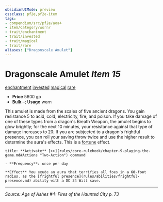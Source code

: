 ```yaml
---
obsidianUIMode: preview
cssclass: pf2e,pf2e-item
tags:
- compendium/src/pf2e/aoa4
- item/category/worn/
- trait/enchantment
- trait/invested
- trait/magical
- trait/rare
aliases: ["Dragonscale Amulet"]
---
```

# Dragonscale Amulet *Item 15*  
[enchantment](enchantment.md "Enchantment School Trait")  [invested](invested.md "Invested Item Trait")  [magical](magical.md "Magical Item Trait")  [rare](rare.md "Rare Rarity Trait")  

- **Price** 5800 gp
- **Bulk** –; **Usage** worn

This amulet is made from the scales of five ancient dragons. You gain resistance 5 to acid, cold, electricity, fire, and poison. If you take damage of one of these types from a dragon's Breath Weapon, the amulet begins to glow brightly; for the next 10 minutes, your resistance against that type of damage increases to 20. If you are subjected to a dragon's frightful presence, you can roll your saving throw twice and use the higher result to determine the aura's effects. This is a [fortune](fortune.md "Fortune Effect Trait") effect.

```ad-embed-ability
title: **Activate** [>>](rules/core-rulebook/chapter-9-playing-the-game.md#Actions "Two-Action") command

- **Frequency**: once per day

**Effect** You exude an aura that terrifies all foes in a 60-foot radius, as the [frightful presence](rules/abilities/frightful-presence.md) ability with a DC 34 Will save.
```


---
*Source: Age of Ashes #4: Fires of the Haunted City p. 73*